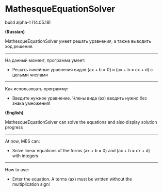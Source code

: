 # MathesqueEquationSolver
build alpha-1 (14.05.18)


**(Russian)**

MathesqueEquationSolver умеет решать уравнения, а также выводить ход решения.
***
На данный момент, программа умеет:
* Решать линейные уравнения видов (ax + b = 0) и (ax + b = cx + d) с целыми числами 
***
Как использовать программу:
* Введите нужное уравнение. Члены вида (ax) вводить нужно без знака умножения!


**(English)**

MathesqueEquationSolver can solve the equations and also display solution progress 
***
At now, MES can:
* Solve linear equations of the forms (ax + b = 0) and (ax + b = cx + d) with integers 
***
How to use:
* Enter the equation. A terms (ax) must be written without the multiplication sign!
